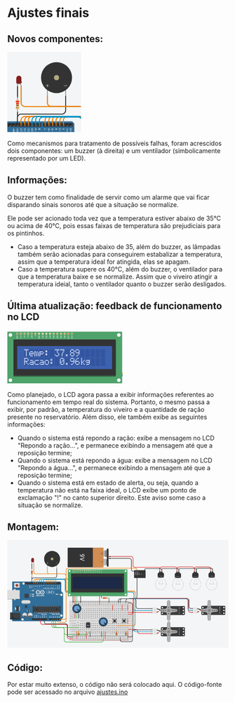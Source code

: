 # Ajustes finais

## Novos componentes:

![Novos componentes](../midia/componentes_buzzerVentilador.png "Novos componentes")

Como mecanismos para tratamento de possíveis falhas, foram acrescidos dois componentes: um buzzer (à direita) e um ventilador (simbolicamente representado por um LED).

## Informações:
O buzzer tem como finalidade de servir como um alarme que vai ficar disparando sinais sonoros até que a situação se normalize.

Ele pode ser acionado toda vez que a temperatura estiver abaixo de 35°C ou acima de 40°C, pois essas faixas de temperatura são prejudiciais para os pintinhos.
- Caso a temperatura esteja abaixo de 35, além do buzzer, as lâmpadas também serão acionadas para conseguirem estabalizar a temperatura, assim que a temperatura ideal for atingida, elas se apagam.
- Caso a temperatura supere os 40°C, além do buzzer, o ventilador para que a temperatura baixe e se normalize. Assim que o viveiro atingir a temperatura ideial, tanto o ventilador quanto o buzzer serão desligados.

## Última atualização: feedback de funcionamento no LCD

![Feedback no LCD](../midia/esq_feedback.png "Feedback no LCD")

Como planejado, o LCD agora passa a exibir informações referentes ao funcionamento em tempo real do sistema. Portanto, o mesmo passa a exibir, por padrão, a temperatura do viveiro e a quantidade de ração presente no reservatório. Além disso, ele também exibe as seguintes informações:
- Quando o sistema está repondo a ração: exibe a mensagem no LCD "Repondo a ração...", e permanece exibindo a mensagem até que a reposição termine;
- Quando o sistema está repondo a água: exibe a mensagem no LCD "Repondo a água...", e permanece exibindo a mensagem até que a reposição termine;
- Quando o sistema está em estado de alerta, ou seja, quando a temperatura não está na faixa ideal, o LCD exibe um ponto de exclamação "!" no canto superior direito. Este aviso some caso a situação se normalize.

## Montagem:

![Adição do buzzer e ventilador](../midia/esq_buzzerVentilador.png "Adição do buzzer e ventilador")

## Código:
Por estar muito extenso, o código não será colocado aqui. O código-fonte pode ser acessado no arquivo [ajustes.ino](./ajustes.ino)